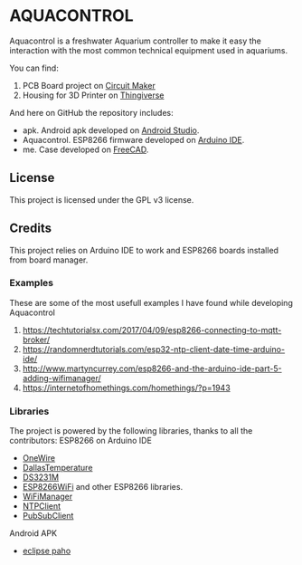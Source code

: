 # AQUACONTROL
Aquacontrol is a freshwater Aquarium controller to make it easy the interaction with the most common technical equipment used in aquariums.

You can find:
1. PCB Board project on [Circuit Maker](https://workspace.circuitmaker.com/Projects/Details/Pablo-Garcia/Aquacontrol)
1. Housing for 3D Printer on [Thingiverse](https://www.thingiverse.com/thing:3843515)

And here on GitHub the repository includes:
- apk. Android apk developed on [Android Studio](https://developer.android.com/studio).
- Aquacontrol. ESP8266 firmware developed on [Arduino IDE](https://www.arduino.cc/en/main/software).
- me. Case developed on [FreeCAD](https://www.freecadweb.org/).

## License
This project is licensed under the GPL v3 license.

## Credits
This project relies on Arduino IDE to work and ESP8266 boards installed from board manager.

### Examples
These are some of the most usefull examples I have found while developing Aquacontrol
1. https://techtutorialsx.com/2017/04/09/esp8266-connecting-to-mqtt-broker/
1. https://randomnerdtutorials.com/esp32-ntp-client-date-time-arduino-ide/
1. http://www.martyncurrey.com/esp8266-and-the-arduino-ide-part-5-adding-wifimanager/
1. https://internetofhomethings.com/homethings/?p=1943

### Libraries
The project is powered by the following libraries, thanks to all the contributors:
ESP8266 on Arduino IDE
- [OneWire](https://www.pjrc.com/teensy/td_libs_OneWire.html)
- [DallasTemperature](https://github.com/milesburton/Arduino-Temperature-Control-Library)
- [DS3231M](https://github.com/SV-Zanshin/DS3231M)
- [ESP8266WiFi](https://arduino-esp8266.readthedocs.io/en/latest/) and other ESP8266 libraries.
- [WiFiManager](https://github.com/kentaylor/WiFiManager)
- [NTPClient](https://github.com/taranais/NTPClient)
- [PubSubClient](https://pubsubclient.knolleary.net/)

Android APK
- [eclipse paho](https://www.eclipse.org/paho/)
